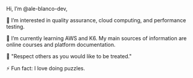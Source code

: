 Hi, I’m @ale-blanco-dev, 


👀 I’m interested in quality assurance, cloud computing, and performance testing.

🌱 I’m currently learning AWS and K6. My main sources of information are online courses and platform documentation.

🌟 "Respect others as you would like to be treated."

⚡ Fun fact: I love doing puzzles.
